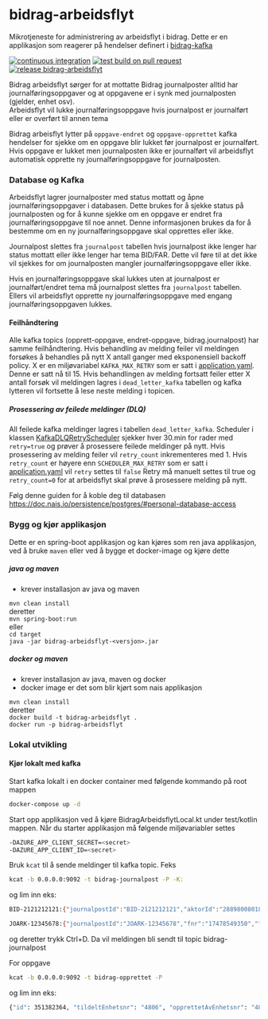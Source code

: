 # bidrag-arbeidsflyt
Mikrotjeneste for administrering av arbeidsflyt i bidrag. Dette er en applikasjon som reagerer på hendelser definert i [bidrag-kafka](https://github.com/navikt/bidrag-kafka)

[![continuous integration](https://github.com/navikt/bidrag-arbeidsflyt/actions/workflows/ci.yaml/badge.svg)](https://github.com/navikt/bidrag-arbeidsflyt/actions/workflows/ci.yaml)
[![test build on pull request](https://github.com/navikt/bidrag-arbeidsflyt/actions/workflows/pr.yaml/badge.svg)](https://github.com/navikt/bidrag-arbeidsflyt/actions/workflows/pr.yaml)
[![release bidrag-arbeidsflyt](https://github.com/navikt/bidrag-arbeidsflyt/actions/workflows/release.yaml/badge.svg)](https://github.com/navikt/bidrag-arbeidsflyt/actions/workflows/release.yaml)

Bidrag arbeidsflyt sørger for at mottatte Bidrag journalposter alltid har journalføringsoppgaver og at oppgavene er i synk med journalposten (gjelder, enhet osv).<br/>
Arbeidsflyt vil lukke journalføringsoppgave hvis journalpost er journalført eller er overført til annen tema

Bidrag arbeisflyt lytter på `oppgave-endret` og `oppgave-opprettet` kafka hendelser for sjekke om en oppgave blir lukket før journalpost er journalført.
Hvis oppgave er lukket men journalposten ikke er journalført vil arbeidsflyt automatisk opprette ny journalføringsoppgave for journalposten.

### Database og Kafka
Arbeidsflyt lagrer journalposter med status mottatt og åpne journalføringsoppgaver i databasen. Dette brukes for å sjekke status på journalposten og for å kunne sjekke om en oppgave er endret fra journalføringsoppgave til noe annet.
Denne informasjonen brukes da for å bestemme om en ny journalføringsoppgave skal opprettes eller ikke. 

Journalpost slettes fra `journalpost` tabellen hvis journalpost ikke lenger har status mottatt eller ikke lenger har tema BID/FAR. Dette vil føre til at det ikke vil sjekkes for om journalposten mangler journalføringsoppgave eller ikke.

Hvis en journalføringsoppgave skal lukkes uten at journalpost er journalført/endret tema må journalpost slettes fra `journalpost` tabellen. 
Ellers vil arbeidsflyt opprette ny journalføringsoppgave med engang journalføringsoppgaven lukkes.

#### Feilhåndtering
Alle kafka topics (opprett-oppgave, endret-oppgave, bidrag.journalpost) har samme feilhåndtering. Hvis behandling av melding feiler vil meldingen forsøkes å behandles på nytt X antall ganger med eksponensiell backoff policy. X er en miljøvariabel `KAFKA_MAX_RETRY` som er satt i [application.yaml](src/main/resources/application.yaml). Denne er satt nå til 15.
Hvis behandlingen av melding fortsatt feiler etter X antall forsøk vil meldingen lagres i `dead_letter_kafka` tabellen og kafka lytteren vil fortsette å lese neste melding i topicen.

##### Prosessering av feilede meldinger (DLQ)
All feilede kafka meldinger lagres i tabellen `dead_letter_kafka`. Scheduler i klassen [KafkaDLQRetryScheduler](src/main/kotlin/no/nav/bidrag/arbeidsflyt/hendelse/KafkaDLQRetryScheduler.kt) sjekker hver 30.min for rader med `retry=true` og prøver å prosessere feilede meldinger på nytt.
Hvis prosessering av melding feiler vil `retry_count` inkrementeres med 1. Hvis `retry_count` er høyere enn `SCHEDULER_MAX_RETRY` som er satt i [application.yaml](src/main/resources/application.yaml) vil `retry` settes til `false`
Retry må manuelt settes til true og `retry_count=0` for at arbeidsflyt skal prøve å prosessere melding på nytt.

Følg denne guiden for å koble deg til databasen https://doc.nais.io/persistence/postgres/#personal-database-access 
### Bygg og kjør applikasjon

Dette er en spring-boot applikasjon og kan kjøres som ren java applikasjon, ved å
bruke `maven` eller ved å bygge et docker-image og kjøre dette 

##### java og maven
* krever installasjon av java og maven

`mvn clean install`<br>
deretter<br>
`mvn spring-boot:run`<br>
eller<br>
`cd target`<br>
`java -jar bidrag-arbeidsflyt-<versjon>.jar`

##### docker og maven
* krever installasjon av java, maven og docker
* docker image er det som blir kjørt som nais applikasjon

`mvn clean install`<br>
deretter<br>
`docker build -t bidrag-arbeidsflyt .`<br>
`docker run -p bidrag-arbeidsflyt`




### Lokal utvikling

#### Kjør lokalt med kafka
Start kafka lokalt i en docker container med følgende kommando på root mappen
````bash
docker-compose up -d
````
Start opp applikasjon ved å kjøre BidragArbeidsflytLocal.kt under test/kotlin mappen.
Når du starter applikasjon må følgende miljøvariabler settes
```bash
-DAZURE_APP_CLIENT_SECRET=<secret>
-DAZURE_APP_CLIENT_ID=<secret>
```
Bruk `kcat` til å sende meldinger til kafka topic. Feks

````bash
kcat -b 0.0.0.0:9092 -t bidrag-journalpost -P -K:
````
og lim inn eks:
```bash
BID-2121212121:{"journalpostId":"BID-2121212121","aktorId":"2889800801806","fagomrade":"BID","enhet":"4806","journalstatus":"M","sporing":{"brukerident":"z992903","correlationId":"localtest"}}
```
```bash
JOARK-12345678:{"journalpostId":"JOARK-12345678","fnr":"17478549350","fagomrade":"BID","enhet":"4806","journalstatus":"M","sporing":{"brukerident":"z992903","correlationId":"localtest"}}
```
og deretter trykk Ctrl+D. Da vil meldingen bli sendt til topic bidrag-journalpost

For oppgave 
````bash
kcat -b 0.0.0.0:9092 -t bidrag-opprettet -P
````
og lim inn eks:
```bash
{"id": 351382364, "tildeltEnhetsnr": "4806", "opprettetAvEnhetsnr": "4806",  "journalpostId": "573782796", "aktoerId": "2578652659686", "beskrivelse": "Test kopier dokumenter til Bidrag", "tema": "BID", "oppgavetype": "VUR", "versjon": 1, "opprettetAv": "srvbisys", "prioritet": "HOY", "status": "OPPRETTET"}
```